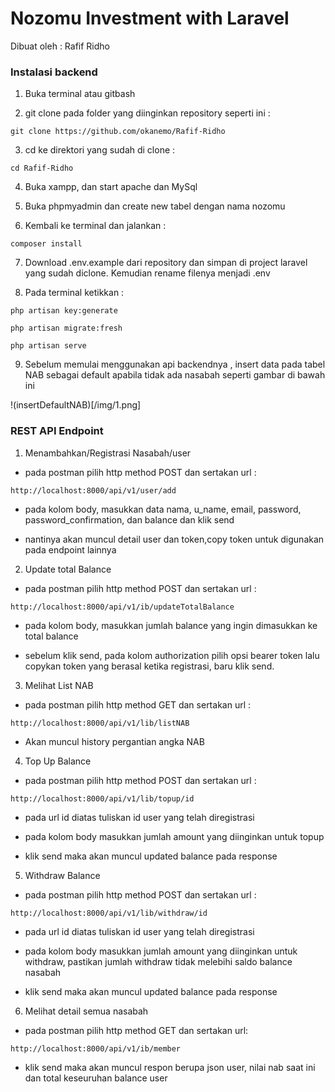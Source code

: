 # Nozomu Investment with Laravel

Dibuat oleh : 
    Rafif Ridho


### Instalasi backend

1. Buka terminal atau gitbash

2. git clone pada folder yang diinginkan repository seperti ini :

```
git clone https://github.com/okanemo/Rafif-Ridho
```

3. cd ke direktori yang sudah di clone :

```
cd Rafif-Ridho
```

4. Buka xampp, dan start apache dan MySql

5. Buka phpmyadmin dan create new tabel dengan nama nozomu

6. Kembali ke terminal dan jalankan :

```
composer install
```

7. Download .env.example dari repository dan simpan di project laravel yang sudah diclone. Kemudian rename filenya menjadi .env

8. Pada terminal ketikkan :

```
php artisan key:generate
```

```
php artisan migrate:fresh
```

```
php artisan serve
```
9. Sebelum memulai menggunakan api backendnya , insert data pada tabel NAB sebagai default apabila tidak ada nasabah seperti gambar di bawah ini 

!(insertDefaultNAB)[/img/1.png]

### REST API Endpoint

1. Menambahkan/Registrasi Nasabah/user

* pada postman pilih http method POST dan sertakan url :

```
http://localhost:8000/api/v1/user/add
```
* pada kolom body, masukkan data nama, u_name, email, password, password_confirmation, dan balance dan klik send

* nantinya akan muncul detail user dan token,copy token untuk digunakan pada endpoint lainnya

2. Update total Balance

* pada postman pilih http method POST dan sertakan url : 

```
http://localhost:8000/api/v1/ib/updateTotalBalance
```

* pada kolom body, masukkan jumlah balance yang ingin dimasukkan ke total balance

* sebelum klik send, pada kolom authorization pilih opsi bearer token lalu copykan token yang berasal ketika registrasi, baru klik send.

3. Melihat List NAB

* pada postman pilih http method GET dan sertakan url :

```
http://localhost:8000/api/v1/lib/listNAB
```

* Akan muncul history pergantian angka NAB

4. Top Up Balance

* pada postman pilih http method POST dan sertakan url :

```
http://localhost:8000/api/v1/lib/topup/id
```

* pada url id diatas tuliskan id user yang telah diregistrasi

* pada kolom body masukkan jumlah amount yang diinginkan untuk topup

* klik send maka akan muncul updated balance pada response

5. Withdraw Balance

* pada postman pilih http method POST dan sertakan url :

```
http://localhost:8000/api/v1/lib/withdraw/id
```

* pada url id diatas tuliskan id user yang telah diregistrasi

* pada kolom body masukkan jumlah amount yang diinginkan untuk withdraw, pastikan jumlah withdraw tidak melebihi saldo balance nasabah

* klik send maka akan muncul updated balance pada response

6. Melihat detail semua nasabah

* pada postman pilih http method GET dan sertakan url:

```
http://localhost:8000/api/v1/ib/member
```

* klik send maka akan muncul respon berupa json user, nilai nab saat ini dan total keseuruhan balance user











